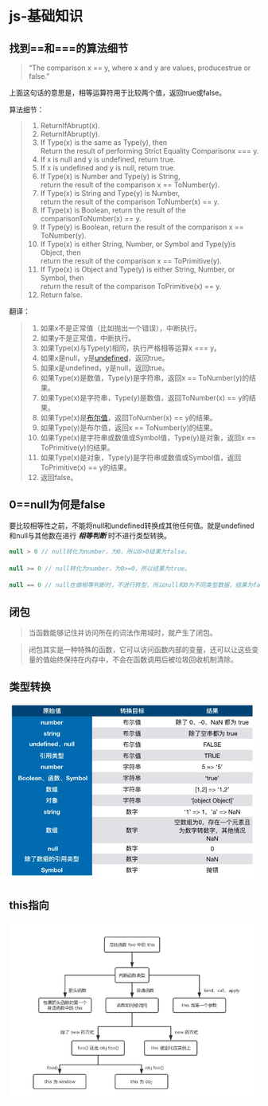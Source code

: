 # js-基础知识

## 找到==和===的算法细节

> “The comparison x == y, where x and y are values, producestrue or false.”

上面这句话的意思是，相等运算符用于比较两个值，返回true或false。

算法细节：

> 1. ReturnIfAbrupt(x).
> 2. ReturnIfAbrupt(y).
> 3. If Type(x) is the same as Type(y), then  
>    Return the result of performing Strict Equality Comparisonx === y.
> 4. If x is null and y is undefined, return true.
> 5. If x is undefined and y is null, return true.
> 6. If Type(x) is Number and Type(y) is String,  
>    return the result of the comparison x == ToNumber(y).
> 7. If Type(x) is String and Type(y) is Number,  
>    return the result of the comparison ToNumber(x) == y.
> 8. If Type(x) is Boolean, return the result of the comparisonToNumber(x) == y.
> 9. If Type(y) is Boolean, return the result of the comparison x == ToNumber(y).
> 10. If Type(x) is either String, Number, or Symbol and Type(y)is Object, then  
>     return the result of the comparison x == ToPrimitive(y).
> 11. If Type(x) is Object and Type(y) is either String, Number, or Symbol, then  
>     return the result of the comparison ToPrimitive(x) == y.
> 12. Return false.

翻译：

> 1. 如果x不是正常值（比如抛出一个错误），中断执行。
> 2. 如果y不是正常值，中断执行。
> 3. 如果Type(x)与Type(y)相同，执行严格相等运算x === y。
> 4. 如果x是null，y是[undefined](https://www.zhihu.com/search?q=undefined&search_source=Entity&hybrid_search_source=Entity&hybrid_search_extra=%7B%22sourceType%22%3A%22answer%22%2C%22sourceId%22%3A132231109%7D)，返回true。
> 5. 如果x是undefined，y是null，返回true。
> 6. 如果Type(x)是数值，Type(y)是字符串，返回x == ToNumber(y)的结果。
> 7. 如果Type(x)是字符串，Type(y)是数值，返回ToNumber(x) == y的结果。
> 8. 如果Type(x)是[布尔值](https://www.zhihu.com/search?q=%E5%B8%83%E5%B0%94%E5%80%BC&search_source=Entity&hybrid_search_source=Entity&hybrid_search_extra=%7B%22sourceType%22%3A%22answer%22%2C%22sourceId%22%3A132231109%7D)，返回ToNumber(x) == y的结果。
> 9. 如果Type(y)是布尔值，返回x == ToNumber(y)的结果。
> 10. 如果Type(x)是字符串或数值或Symbol值，Type(y)是对象，返回x == ToPrimitive(y)的结果。
> 11. 如果Type(x)是对象，Type(y)是字符串或数值或Symbol值，返回ToPrimitive(x) == y的结果。
> 12. 返回false。

## 0==null为何是false

要比较相等性之前，不能将null和undefined转换成其他任何值。就是undefined和null与其他数在进行 ***相等判断*** 时不进行类型转换。

```js
null > 0 // null转化为number，为0，所以0>0结果为false。

null >= 0 // null转化为number，为0>=0，所以结果为true。

null == 0 // null在做相等判断时，不进行转型，所以null和0为不同类型数据，结果为false。
```

## 闭包

> 当函数能够记住并访问所在的词法作用域时，就产生了闭包。

> 闭包其实是一种特殊的函数，它可以访问函数内部的变量，还可以让这些变量的值始终保持在内存中，不会在函数调用后被垃圾回收机制清除。

## 类型转换

![](../../\imgs\类型转换.png)

## this指向

![](../../\imgs\this指向.png)
